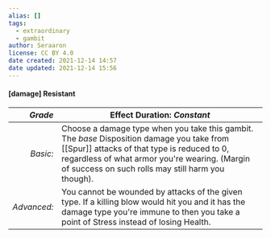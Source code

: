 ```yaml
---
alias: []
tags:
  - extraordinary
  - gambit
author: Seraaron
license: CC BY 4.0
date created: 2021-12-14 14:57
date updated: 2021-12-14 15:56
---
```


#### [damage] Resistant

|   _Grade_ | Effect Duration: _Constant_                                                                                                                                                                                                                                                      |
| ----------: | ------------------------------------------------------------------------------------------------------------------------------------------------------------------------------------------------------------------------------------------------------------- |
|    _Basic:_ | Choose a damage type when you take this gambit. The _base_ Disposition damage you take from [[Spur]] attacks of that type is reduced to 0, regardless of what armor you're wearing. (Margin of success on such rolls may still harm you though). |
| _Advanced:_ | You cannot be wounded by attacks of the given type. If a killing blow would hit you and it has the damage type you're immune to then you take a point of Stress instead of losing Health.                                                                     |
